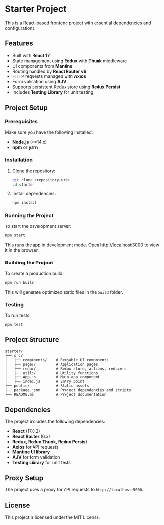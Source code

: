 # Starter Project

This is a React-based frontend project with essential dependencies and configurations.

## Features
- Built with **React 17**
- State management using **Redux** with **Thunk** middleware
- UI components from **Mantine**
- Routing handled by **React Router v6**
- HTTP requests managed with **Axios**
- Form validation using **AJV**
- Supports persistent Redux store using **Redux Persist**
- Includes **Testing Library** for unit testing

## Project Setup

### Prerequisites
Make sure you have the following installed:
- **Node.js** (>=14.x)
- **npm** or **yarn**

### Installation
1. Clone the repository:
   ```sh
   git clone <repository-url>
   cd starter
   ```
2. Install dependencies:
   ```sh
   npm install
   ```

### Running the Project
To start the development server:
```sh
npm start
```
This runs the app in development mode. Open [http://localhost:3000](http://localhost:3000) to view it in the browser.

### Building the Project
To create a production build:
```sh
npm run build
```
This will generate optimized static files in the `build` folder.

### Testing
To run tests:
```sh
npm test
```

## Project Structure
```
starter/
├── src/
│   ├── components/    # Reusable UI components
│   ├── pages/         # Application pages
│   ├── redux/         # Redux store, actions, reducers
│   ├── utils/         # Utility functions
│   ├── App.js         # Main app component
│   ├── index.js       # Entry point
├── public/            # Static assets
├── package.json       # Project dependencies and scripts
├── README.md          # Project documentation
```

## Dependencies
The project includes the following dependencies:
- **React** (17.0.2)
- **React Router** (6.x)
- **Redux, Redux Thunk, Redux Persist**
- **Axios** for API requests
- **Mantine UI library**
- **AJV** for form validation
- **Testing Library** for unit tests

## Proxy Setup
The project uses a proxy for API requests to `http://localhost:5000`.

## License
This project is licensed under the MIT License.


